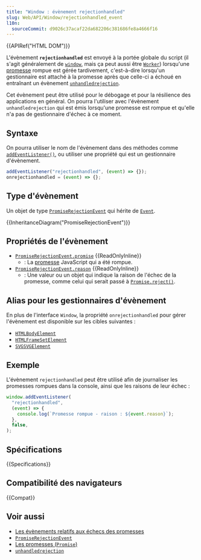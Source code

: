 ```yaml
---
title: "Window : évènement rejectionhandled"
slug: Web/API/Window/rejectionhandled_event
l10n:
  sourceCommit: d9026c37acaf22da682206c381686fe8a4666f16
---
```


{{APIRef("HTML DOM")}}

L'évènement **`rejectionhandled`** est envoyé à la portée globale du script (il s'agit généralement de [`window`](/fr/docs/Web/API/Window), mais ça peut aussi être [`Worker`](/fr/docs/Web/API/Worker)) lorsqu'une [promesse](/fr/docs/Web/JavaScript/Reference/Global_Objects/Promise) rompue est gérée tardivement, c'est-à-dire lorsqu'un gestionnaire est attaché à la promesse après que celle-ci a échoué en entraînant un évènement [`unhandledrejection`](/fr/docs/Web/API/Window/unhandledrejection_event).

Cet évènement peut être utilisé pour le débogage et pour la résilience des applications en général. On pourra l'utiliser avec l'évènement `unhandledrejection` qui est émis lorsqu'une promesse est rompue et qu'elle n'a pas de gestionnaire d'échec à ce moment.

## Syntaxe

On pourra utiliser le nom de l'évènement dans des méthodes comme [`addEventListener()`](/fr/docs/Web/API/EventTarget/addEventListener), ou utiliser une propriété qui est un gestionnaire d'évènement.

```js
addEventListener("rejectionhandled", (event) => {});
onrejectionhandled = (event) => {};
```

## Type d'évènement

Un objet de type [`PromiseRejectionEvent`](/fr/docs/Web/API/PromiseRejectionEvent) qui hérite de [`Event`](/fr/docs/Web/API/Event).

{{InheritanceDiagram("PromiseRejectionEvent")}}

## Propriétés de l'évènement

- [`PromiseRejectionEvent.promise`](/fr/docs/Web/API/PromiseRejectionEvent/promise) {{ReadOnlyInline}}
  - : La [promesse](/fr/docs/Web/JavaScript/Reference/Global_Objects/Promise) JavaScript qui a été rompue.
- [`PromiseRejectionEvent.reason`](/fr/docs/Web/API/PromiseRejectionEvent/reason) {{ReadOnlyInline}}
  - : Une valeur ou un objet qui indique la raison de l'échec de la promesse, comme celui qui serait passé à [`Promise.reject()`](/fr/docs/Web/JavaScript/Reference/Global_Objects/Promise/reject).

## Alias pour les gestionnaires d'évènement

En plus de l'interface `Window`, la propriété `onrejectionhandled` pour gérer l'évènement est disponible sur les cibles suivantes&nbsp;:

- [`HTMLBodyElement`](/fr/docs/Web/API/HTMLBodyElement)
- [`HTMLFrameSetElement`](/fr/docs/Web/API/HTMLFrameSetElement)
- [`SVGSVGElement`](/fr/docs/Web/API/SVGSVGElement)

## Exemple

L'évènement `rejectionhandled` peut être utilisé afin de journaliser les promesses rompues dans la console, ainsi que les raisons de leur échec&nbsp;:

```js
window.addEventListener(
  "rejectionhandled",
  (event) => {
    console.log(`Promesse rompue - raison : ${event.reason}`);
  },
  false,
);
```

## Spécifications

{{Specifications}}

## Compatibilité des navigateurs

{{Compat}}

## Voir aussi

- [Les évènements relatifs aux échecs des promesses](/fr/docs/Web/JavaScript/Guide/Using_promises#évènements_liés_à_la_rupture_dune_promesse)
- [`PromiseRejectionEvent`](/fr/docs/Web/API/PromiseRejectionEvent)
- [Les promesses (`Promise`)](/fr/docs/Web/JavaScript/Reference/Global_Objects/Promise)
- [`unhandledrejection`](/fr/docs/Web/API/Window/unhandledrejection_event)
